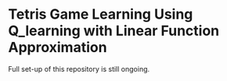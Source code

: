 # Tetris Game Learning Using Q_learning with Linear Function Approximation

Full set-up of this repository is still ongoing.